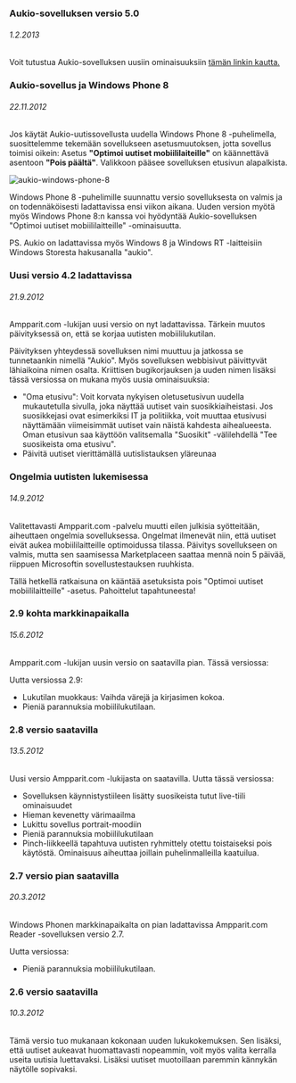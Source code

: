 ### Aukio-sovelluksen versio 5.0 ###
###### 1.2.2013 ######

Voit tutustua Aukio-sovelluksen uusiin ominaisuuksiin [tämän linkin kautta.](http://www.adafy.com/news/aukio-5-uudet-ominaisuudet/)

### Aukio-sovellus ja Windows Phone 8 ###
###### 22.11.2012 ######

Jos käytät Aukio-uutissovellusta uudella Windows Phone 8 -puhelimella, suosittelemme tekemään sovellukseen asetusmuutoksen, jotta sovellus toimisi oikein: Asetus **"Optimoi uutiset mobiililaiteille"** on käännettävä asentoon **"Pois päältä"**. Valikkoon pääsee sovelluksen etusivun alapalkista.

![aukio-windows-phone-8](http://www.adafy.com/news/content/aukio-windows-phone-8.png)

Windows Phone 8 -puhelimille suunnattu versio sovelluksesta on valmis ja on todennäköisesti ladattavissa ensi viikon aikana. Uuden version myötä myös Windows Phone 8:n kanssa voi hyödyntää Aukio-sovelluksen "Optimoi uutiset mobiililaitteille" -ominaisuutta.

PS. Aukio on ladattavissa myös Windows 8 ja Windows RT -laitteisiin Windows Storesta hakusanalla "aukio".

### Uusi versio 4.2 ladattavissa ###
###### 21.9.2012 ######

Ampparit.com -lukijan uusi versio on nyt ladattavissa. Tärkein muutos päivityksessä on, että se korjaa uutisten mobiililukutilan.

Päivityksen yhteydessä sovelluksen nimi muuttuu ja jatkossa se tunnetaankin nimellä "Aukio". Myös sovelluksen webbisivut päivittyvät lähiaikoina nimen osalta. Kriittisen bugikorjauksen ja uuden nimen lisäksi tässä versiossa on mukana myös uusia ominaisuuksia: 
* "Oma etusivu": Voit korvata nykyisen oletusetusivun uudella mukautetulla sivulla, joka näyttää uutiset vain suosikkiaiheistasi. Jos suosikkejasi ovat esimerkiksi IT ja politiikka, voit muuttaa etusivusi näyttämään viimeisimmät uutiset vain näistä kahdesta aihealueesta. Oman etusivun saa käyttöön valitsemalla "Suosikit" -välilehdellä "Tee suosikeista oma etusivu". 
* Päivitä uutiset vierittämällä uutislistauksen yläreunaa

### Ongelmia uutisten lukemisessa ###
###### 14.9.2012 ######

Valitettavasti Ampparit.com -palvelu muutti eilen julkisia syötteitään, aiheuttaen ongelmia sovelluksessa. Ongelmat ilmenevät niin, että uutiset eivät aukea mobiililaitteille optimoidussa tilassa. Päivitys sovellukseen on valmis, mutta sen saamisessa Marketplaceen saattaa mennä noin 5 päivää, riippuen Microsoftin sovellustestauksen ruuhkista.

Tällä hetkellä ratkaisuna on kääntää asetuksista pois "Optimoi uutiset mobiililaitteille" -asetus. Pahoittelut tapahtuneesta!

### 2.9 kohta markkinapaikalla ###
###### 15.6.2012 ######

Ampparit.com -lukijan uusin versio on saatavilla pian. Tässä versiossa:

Uutta versiossa 2.9:
* Lukutilan muokkaus: Vaihda värejä ja kirjasimen kokoa.
* Pieniä parannuksia mobiililukutilaan.

### 2.8 versio saatavilla ###
###### 13.5.2012 ######

Uusi versio Ampparit.com -lukijasta on saatavilla. Uutta tässä versiossa:

* Sovelluksen käynnistystiileen lisätty suosikeista tutut live-tiili ominaisuudet
* Hieman kevenetty värimaailma
* Lukittu sovellus portrait-moodiin
* Pieniä parannuksia mobiililukutilaan
* Pinch-liikkeellä tapahtuva uutisten ryhmittely otettu toistaiseksi pois käytöstä. Ominaisuus aiheuttaa joillain puhelinmalleilla kaatuilua.

### 2.7 versio pian saatavilla ###
###### 20.3.2012 ######
Windows Phonen markkinapaikalta on pian ladattavissa Ampparit.com Reader -sovelluksen versio 2.7. 

Uutta versiossa:
* Pieniä parannuksia mobiililukutilaan.

### 2.6 versio saatavilla ###
###### 10.3.2012 ######
Tämä versio tuo mukanaan kokonaan uuden lukukokemuksen. Sen lisäksi, että uutiset aukeavat huomattavasti nopeammin, voit myös valita kerralla useita uutisia luettavaksi. Lisäksi uutiset muotoillaan paremmin kännykän näytölle sopivaksi.
